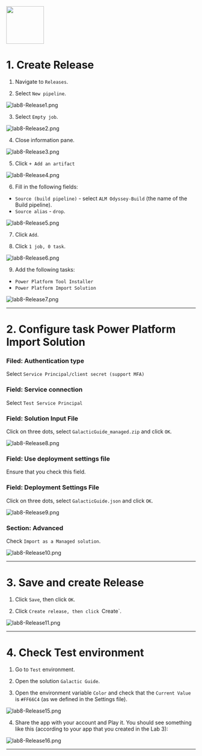 
<img src="https://github.com/Katerina-Chernevskaya/BalticSummit2023/blob/a0a2c0c73428b9088a249b573ee761f4e3987418/labs/screenshots/lab8-2/8-2-DeploymentDock.png" width="100">

# 1. Create Release

1. Navigate to `Releases`.

2. Select `New pipeline`.

![lab8-Release1.png](./screenshots/lab8-2/lab8-1.png)

3. Select `Empty job`.

![lab8-Release2.png](./screenshots/lab8-2/lab8-2.png)

4. Close information pane.

![lab8-Release3.png](./screenshots/lab8-2/lab8-3.png)

5. Click `+ Add an artifact`

![lab8-Release4.png](./screenshots/lab8-2/lab8-4.png)

6. Fill in the following fields:
- `Source (build pipeline)` - select `ALM Odyssey-Build` (the name of the Build pipeline).
- `Source alias` - `drop`.

![lab8-Release5.png](./screenshots/lab8-2/lab8-5.png)

7. Click `Add`.

8. Click `1 job, 0 task`.

![lab8-Release6.png](./screenshots/lab8-2/lab8-6.png)

9. Add the following tasks:
- `Power Platform Tool Installer`
- `Power Platform Import Solution`

![lab8-Release7.png](./screenshots/lab8-2/lab8-7.png)

***


# 2. Configure task Power Platform Import Solution

### Filed: Authentication type

Select `Service Principal/client secret (support MFA)`

### Field: Service connection

Select `Test Service Principal`

### Field: Solution Input File

Click on three dots, select `GalacticGuide_managed.zip` and click `OK`.

![lab8-Release8.png](./screenshots/lab8-2/lab8-8.png)

### Field: Use deployment settings file

Ensure that you check this field.

### Field: Deployment Settings File

Click on three dots, select `GalacticGuide.json` and click `OK`.

![lab8-Release9.png](./screenshots/lab8-2/lab8-9.png)

### Section: Advanced

Check `Import as a Managed solution`.

![lab8-Release10.png](./screenshots/lab8-2/lab8-10.png)

***


# 3. Save and create Release

1. Click `Save`, then click `OK`.

2. Click `Create release, then click `Create`.

![lab8-Release11.png](./screenshots/lab8-2/lab8-11.png)

***

# 4. Check Test environment

1. Go to `Test` environment.

2. Open the solution `Galactic Guide`.

3. Open the environment variable `Color` and check that the `Current Value` is `#FF66C4` (as we defined in the Settings file).

![lab8-Release15.png](./screenshots/lab8-2/lab8-12.png)

4. Share the app with your account and Play it. You should see something like this (according to your app that you created in the Lab 3):

![lab8-Release16.png](./screenshots/lab8-2/lab8-13.png)

***








